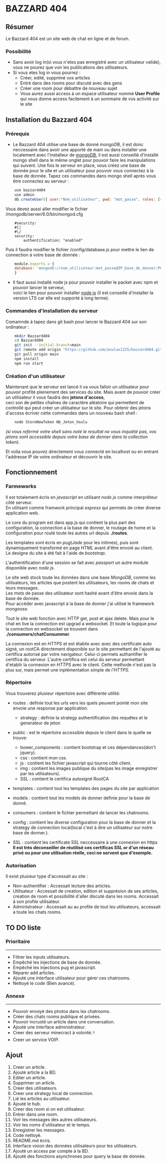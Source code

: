 # **BAZZARD 404**

## Résumer
Le Bazzard 404 est un site web de chat en ligne et de forum.<br>

### Possibilité
* Sans avoir log in(si vous n'etes pas enregistré avec un utilisateur valide), vous ne pourez que voir les publications des utilisateurs.
* Si vous etes log in vous pourrez :
    * Créer, edité, supprimé vos articles
    * Entré dans des rooms pour discuté avec des gens
    * Créer une room pour débattre de nouveau sujet
    * Vous aurez aussi access à un espace utilisateur nommé **User Profile**<br>
    qui vous donne access facilement à un sommaire de vos activité sur le site

## Installation du Bazzard 404 <br>

### Prérequis
* Le Bazzard 404 utilise une base de donné mongoDB, il est donc neccessaire dans avoir une apporté de main ou dans installer une localement avec l'installeur de [mongoDB](https://www.mongodb.com/try/download/community), il est aussi conseillé d'installé mongo shell dans le même onglet pour pouvoir faire les manipulations qui suivent.
Une fois le serveur en place, vous créez une base de donnée pour le site et un utilisateur pour pouvoir vous connectez à la base de donnée.
Tapez ces commandes dans mongo shell après vous être connectez au serveur :
```javascript
    use bazzard404
    use admin
    db.createUser({ user:"Nom_utilisateur", pwd: "mot_passe", roles: [{ role: "readWrite", db: "bazzard404"  }] })
```
Vous devez aussi aller modifier le fichier /mongodb/server/6.0/bin/mongod.cfg
```text
    #security:
    #||
    #\/
    security:
        authentification: "enabled"
```
Puis il faudra modifier le fichier /config/database.js pour mettre le lien de connection à votre base de donnée : 
```javascript
    module.exports = {
    database: 'mongodb://nom_utilisateur:mot_passe@IP_base_de_donner:PORT/bazzard404'
    }
```
* Il faut aussi installé node js pour pouvoir installer le packet avec npm et pouvoir lancer le serveur,<br> 
voici le lien pour pouvoir installer [node js](https://nodejs.org/en) (il est conseillé d'installer la version LTS car elle est supporté à long terme).<br>

### Commandes d'installation du serveur
Comamnde à tapez dans git bash pour lancer le Bazzard 404 sur son ordinateur :<br>
```bash
    mkdir Bazzard404
    cd Bazzard404
    git init --initial-branch=main
    git remote add origin "https://github.com/anulax1225/bazzard404.git"
    git pull origin main
    npm install
    npm run start
```

### Création d'un utilisateur
Maintenant que le serveur est lancé il va vous falloir un utilisateur pour pouvoir profité pleinement des services du site.
Mais avant de pouvoir créer un utilisateur il vous faudra des **jetons d'access**,<br>
ceci son de petites chaînes de caractère aléatoire qui permettent de controllé qui peut créer un utilisateur sur le site.
Pour obtenir des jetons d'access écriver cette commandes dans un nouveau bash shell :<br>

```bash
    node StoreNewToken Nb_Jeton_Voulu
```
*(si vous refermé votre shell sans noté le resultat ne vous inquièté pas, vos jetons sont accessible depuis votre base de donner dans la collection token)*.<br>

Et voila vous pouvez directement vous connecté en localhost ou en entrant l'addresse IP de votre ordinateur et découvrir le site. 

## Fonctionnement

### Farmeworks
Il est totalement écris en *javascript* en utilisant *node js* comme interprêteur côté serveur.<br>
En utilisant comme framwork principal *express* qui permets de créer diverse application web. 

Le core du program est dans app.js qui contient la plus part des configuration, la connection a la base de donner, le routage de home et la configuration pour routé toute les autres url depuis **./routes**.  

Les templates sont écris en *pug*(*Jade* pour les intimes), puis sont dynamiquement transformé en page *HTML* avant d'être envoié au client.<br>
Le designe du site à été fait à l'aide de *bootstrap*. 

L'authentification d'une session se fait avec *passport* un autre module disponible avec *node js*. 

Le site web stock toute les données dans une base *MongoDB*,
comme les utilisateurs, les articles que postent les utilisateurs, 
les rooms de chats et leurs messages.<br>
Les mots de passe des utilisateur sont hashé avant d'être envoie dans la base de donnée.<br>
Pour accéder avec javascript à la base de donner j'ai utilisé le framework *mongoose*.

Tout le site web fonction avec HTTP get, post et ajax delete. Mais pour le chat en live la connection est upgrad a websocket. Et toute la logique pour la connection en websocket se trouvent dans **./consumers/chatConsummer**.

La connexion est en *HTTPS* et est établie avec avec des certificate auto signé, un rootCA directement disponible sur le site permettant de l'ajouté au certifica autorisé par votre navigateur. Celui-ci permets authantifier le certifica du serveur.
L'autre certifica est celui du serveur permettant d'etablir la connexion en *HTTPS* avec le client. Cette methode n'est pas la plus sur, mais permet une inplémentation simple de *l'HTTPS*.

### Répertoire
Vous trouverez plusieur répertoire avec différente utilité:

* routes : definie tout les urls vers les quels peuvent pointé mon site envoie une response par application.
    * strategy : definie la strategy authentification des requêtes et le generateur de jeton

* public : est le répertoire accessible depuis le client dans le quelle se trouve:
    * bower_components : contient bootstrap et ces dépendances(don't jquery).
    * css : contient mon css.
    * js : contient les fichier javascript qui tourne côté client.
    * img : contient les images publique du site(pas les image enregistrer par les utilisateurs).
    * SSL : contient le certifica autosigné RootCA

* templates : contient tout les templates des pages du site par application
* models : contient tout les models de donner definie pour la base de donné.
* consumers : contient le fichier permettant de lancer les chatrooms.
* config : contient les diverse configuration pour la base de donner et la strategy de connection local(local c'est à dire un utilisateur sur notre base de donner.).
* SSL : contient les certificate SSL neccessaire à une connexion en https<br> 
**Il est très déconseiller de réutilisé ces certificas SSL or d'un réseau privé ou pour une utilisation réelle, ceci ne servent que d'exemple.**

### Autorisation 

Il exist plusieur type d'accessait au site :
* Non-authentifier : Accessait lecture des articles.
* Utilisateur : Accessait de creation, edition et supprésion de ses articles, 
    creation de room et possibilité d'aller discuté dans les rooms. Accessait à son profile utilisateur.
* Administrateur : Accessait au au profile de tout les utilisateurs, accessait a toute les chats rooms.

## TO DO liste

### Prioritaire
---
* Filtrer les inputs utilisateurs.
* Empêché les injections de base de donnée.
* Empêché les injections pug et javascript.
* Réparer add articles.
* Ajouté une interface utilisateur pour gérer ces chatrooms.
* Nettoyé le code (Bien avancé).

### Annexe
---
* Pouvoir envoyé des photos dans les chatrooms.
* Créer des chats rooms publique et privées.
* Pouvoir incrusté un article dans une conversation.
* Ajouté une interface administrateur.
* Creer des serveur minecract à volonté.🃏
* Creer un service VOIP.

## Ajout

1. Creer un article.
1. Ajouté article a la BD.
1. Editer un article.
1. Supprimer un article.
1. Creer des utilisateurs.
1. Creer une strategy local de connection.
1. Lié les articles au utilisateur.
1. Ajouté le hub.
1. Creer des room si on est utilisateur.
1. Entrer dans une room.
1. Voir les messages des autres utilisateurs.
1. Voir les noms d'utilisateur et le temps. 
1. Enregistrer les messages. 
1. Code nettoyé.
1. README.md écris.
1. Interface vision des données utilisateurs pour les utilisateurs.
1. Ajouté un access par compte à la BD.
1. Ajouté des fonctions asynchrones pour query la base de donnée.

